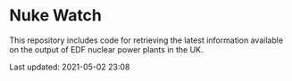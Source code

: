 # Nuke Watch

This repository includes code for retrieving the latest information available on the output of EDF nuclear power plants in the UK.

Last updated: 2021-05-02 23:08